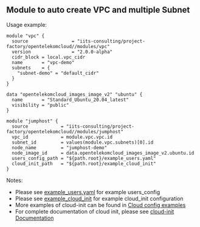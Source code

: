 ## Module to auto create VPC and multiple Subnet

Usage example:
```hcl
module "vpc" {
  source                = "iits-consulting/project-factory/opentelekomcloud//modules/vpc"
  version               = "2.0.0-alpha"
  cidr_block = local.vpc_cidr
  name       = "vpc-demo"
  subnets    = {
    "subnet-demo" = "default_cidr"
  }
}

data "opentelekomcloud_images_image_v2" "ubuntu" {
  name       = "Standard_Ubuntu_20.04_latest"
  visibility = "public"
}

module "jumphost" {
  source            = "iits-consulting/project-factory/opentelekomcloud//modules/jumphost"
  vpc_id            = module.vpc.vpc.id
  subnet_id         = values(module.vpc.subnets)[0].id
  node_name         = "jumphost-demo"
  node_image_id     = data.opentelekomcloud_images_image_v2.ubuntu.id
  users_config_path = "${path.root}/example_users.yaml"
  cloud_init_path   = "${path.root}/example_cloud_init"
}
```
Notes:
- Please see [example_users.yaml](../../example_users.yaml) for example users_config
- Please see [example_cloud_init](../../example_cloud_init) for example cloud_init configuration
- More examples of cloud-init can be found in [Cloud config examples](https://cloudinit.readthedocs.io/en/latest/topics/examples.html)
- For complete documentation of cloud init, please see [cloud-init Documentation](https://cloudinit.readthedocs.io/en/latest/index.html)
